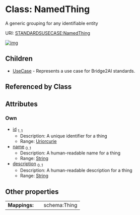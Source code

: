 
# Class: NamedThing


A generic grouping for any identifiable entity

URI: [STANDARDSUSECASE:NamedThing](https://w3id.org/bridge2ai/standards-usecase-schema/NamedThing)


[![img](https://yuml.me/diagram/nofunky;dir:TB/class/[UseCase],[NamedThing&#124;id:uriorcurie;name:string%20%3F;description:string%20%3F]^-[UseCase])](https://yuml.me/diagram/nofunky;dir:TB/class/[UseCase],[NamedThing&#124;id:uriorcurie;name:string%20%3F;description:string%20%3F]^-[UseCase])

## Children

 * [UseCase](UseCase.md) - Represents a use case for Bridge2AI standards.

## Referenced by Class


## Attributes


### Own

 * [id](id.md)  <sub>1..1</sub>
     * Description: A unique identifier for a thing
     * Range: [Uriorcurie](types/Uriorcurie.md)
 * [name](name.md)  <sub>0..1</sub>
     * Description: A human-readable name for a thing
     * Range: [String](types/String.md)
 * [description](description.md)  <sub>0..1</sub>
     * Description: A human-readable description for a thing
     * Range: [String](types/String.md)

## Other properties

|  |  |  |
| --- | --- | --- |
| **Mappings:** | | schema:Thing |

